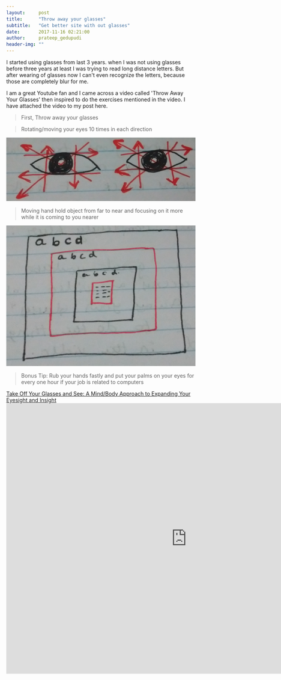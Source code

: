 ```yaml
---
layout:     post
title:      "Throw away your glasses"
subtitle:   "Get better site with out glasses"
date:       2017-11-16 02:21:00
author:     prateep_gedupudi
header-img: ""
---
```


<p>I started using glasses from last 3 years. when I was not using glasses before three years at least I was trying to read long distance letters. But after wearing of glasses now I can't even recognize the letters, because those are completely blur for me.</p>
<p>I am a great Youtube fan and I came across a video called 'Throw Away Your Glasses' then inspired to do the exercises mentioned in the video. I have attached the video to my post here.  </p>
<p>
    <blockquote>First, Throw away your glasses</blockquote>
    <blockquote >Rotating/moving your eyes 10 times in each direction</blockquote>
    <img class="img-responsive center-block" src="/img/TAYG_1.jpg" alt="">
    <blockquote>Moving hand hold object from far to near and focusing on it more while it is coming to you nearer</blockquote>
    <img class="img-responsive center-block" src="/img/TAYG_2.jpg" alt="">
    <blockquote>Bonus Tip: Rub your hands fastly and put your palms on your eyes for every one hour if your job is related to computers</blockquote>
</p>
<a href="https://www.amazon.in/Take-Off-Your-Glasses-See/dp/0517886049">Take Off Your Glasses and See: A Mind/Body Approach to Expanding Your Eyesight and Insight</a>
<div class="embed-responsive embed-responsive-16by9">
	<iframe width="960" height="720" src="https://www.youtube.com/embed/Q-qN1mYJWo8" frameborder="0" allowfullscreen></iframe>
</div>
